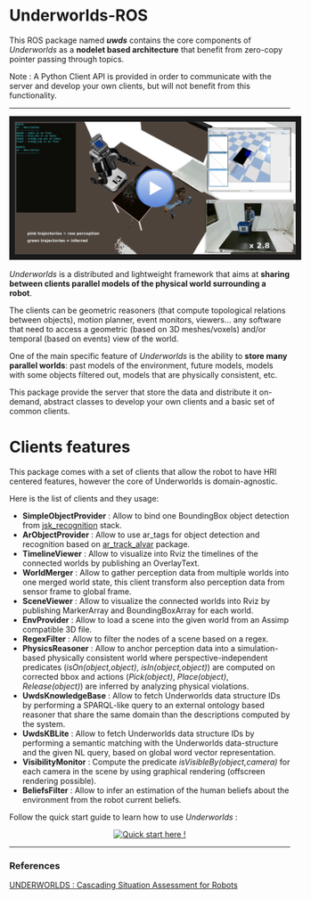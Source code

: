 # Underworlds-ROS
This ROS package named ***uwds*** contains the core components of *Underworlds* as a **nodelet based architecture** that benefit from zero-copy pointer passing through topics.

Note : A Python Client API is provided in order to communicate with the server and develop your own clients, but will not benefit from this functionality.

----
<a href="http://www.youtube.com/watch?feature=player_embedded&v=sM5uTl-Klxo" target="blank"><p align="center"><img src="img/physics_screenshot.png"
alt="physical reasoning" border="10"/></p></a>

*Underworlds* is a distributed and lightweight framework that aims at **sharing between clients parallel models of the physical world surrounding a robot**.

The clients can be geometric reasoners (that compute topological relations between objects), motion planner, event monitors, viewers... any software that need to access a geometric (based on 3D meshes/voxels) and/or temporal (based on events) view of the world.

One of the main specific feature of *Underworlds* is the ability to **store many parallel worlds**: past models of the environment, future models, models with some objects filtered out, models that are physically consistent, etc.

This package provide the server that store the data and distribute it on-demand, abstract classes to develop your own clients and a basic set of common clients.

# Clients features

This package comes with a set of clients that allow the robot to have HRI centered features, however the core of Underworlds is domain-agnostic.

Here is the list of clients and they usage:

- **SimpleObjectProvider** : Allow to bind one BoundingBox object detection from [jsk_recognition](https://github.com/jsk-ros-pkg/jsk_recognition) stack.
- **ArObjectProvider** : Allow to use ar_tags for object detection and recognition based on  [ar_track_alvar](https://wiki.ros.org/ar_track_alvar) package.
- **TimelineViewer** : Allow to visualize into Rviz the timelines of the connected worlds by publishing an OverlayText.
- **WorldMerger** : Allow to gather perception data from multiple worlds into one merged world state, this client transform also perception data from sensor frame to global frame.
- **SceneViewer** : Allow to visualize the connected worlds into Rviz by publishing MarkerArray and BoundingBoxArray for each world.
- **EnvProvider** : Allow to load a scene into the given world from an Assimp compatible 3D file.
- **RegexFilter** : Allow to filter the nodes of a scene based on a regex.
- **PhysicsReasoner** : Allow to anchor perception data into a simulation-based physically consistent world where perspective-independent predicates (*isOn(object,object)*, *isIn(object,object)*) are computed on corrected bbox and actions (*Pick(object)*, *Place(object)*, *Release(object)*) are inferred by analyzing physical violations.
- **UwdsKnowledgeBase** : Allow to fetch Underworlds data structure IDs by performing a SPARQL-like query to an external ontology based reasoner that share the same domain than the descriptions computed by the system.
- **UwdsKBLite** : Allow to fetch Underworlds data structure IDs by performing a semantic matching with the Underworlds data-structure and the given NL query, based on global word vector representation.
- **VisibilityMonitor** : Compute the predicate *isVisibleBy(object,camera)* for each camera in the scene by using graphical rendering (offscreen rendering possible).
- **BeliefsFilter** : Allow to infer an estimation of the human beliefs about the environment from the robot current beliefs.

Follow the quick start guide to learn how to use *Underworlds* :

<a href="QUICKSTART.md"><p align="center">
  <img src="img/quick_start.png" alt="Quick start here !" width="240" />
</p></a>

---
### References

[UNDERWORLDS : Cascading Situation Assessment for Robots](https://academia.skadge.org/publis/lemaignan2018underworlds.pdf)
